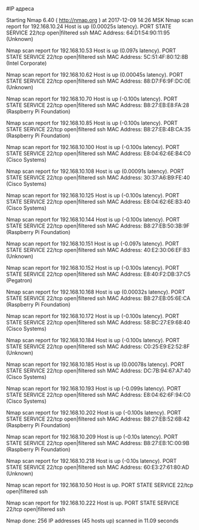 #IP адреса <a name="99"></a>

Starting Nmap 6.40 ( http://nmap.org ) at 2017-12-09 14:26 MSK
Nmap scan report for 192.168.10.24
Host is up (0.00025s latency).
PORT   STATE         SERVICE
22/tcp open|filtered ssh
MAC Address: 64:D1:54:90:11:95 (Unknown)

Nmap scan report for 192.168.10.53
Host is up (0.097s latency).
PORT   STATE         SERVICE
22/tcp open|filtered ssh
MAC Address: 5C:51:4F:80:12:8B (Intel Corporate)

Nmap scan report for 192.168.10.62
Host is up (0.00045s latency).
PORT   STATE         SERVICE
22/tcp open|filtered ssh
MAC Address: 88:D7:F6:9F:DC:0E (Unknown)

Nmap scan report for 192.168.10.70
Host is up (-0.100s latency).
PORT   STATE         SERVICE
22/tcp open|filtered ssh
MAC Address: B8:27:EB:E8:FA:28 (Raspberry Pi Foundation)

Nmap scan report for 192.168.10.85
Host is up (-0.100s latency).
PORT   STATE         SERVICE
22/tcp open|filtered ssh
MAC Address: B8:27:EB:4B:CA:35 (Raspberry Pi Foundation)

Nmap scan report for 192.168.10.100
Host is up (-0.100s latency).
PORT   STATE         SERVICE
22/tcp open|filtered ssh
MAC Address: E8:04:62:6E:B4:C0 (Cisco Systems)

Nmap scan report for 192.168.10.108
Host is up (0.00091s latency).
PORT   STATE         SERVICE
22/tcp open|filtered ssh
MAC Address: 30:37:A6:B9:FE:40 (Cisco Systems)

Nmap scan report for 192.168.10.125
Host is up (-0.100s latency).
PORT   STATE         SERVICE
22/tcp open|filtered ssh
MAC Address: E8:04:62:6E:B3:40 (Cisco Systems)

Nmap scan report for 192.168.10.144
Host is up (-0.100s latency).
PORT   STATE         SERVICE
22/tcp open|filtered ssh
MAC Address: B8:27:EB:50:3B:9F (Raspberry Pi Foundation)

Nmap scan report for 192.168.10.151
Host is up (-0.097s latency).
PORT   STATE         SERVICE
22/tcp open|filtered ssh
MAC Address: 40:E2:30:06:EF:B3 (Unknown)

Nmap scan report for 192.168.10.152
Host is up (-0.100s latency).
PORT   STATE         SERVICE
22/tcp open|filtered ssh
MAC Address: E8:40:F2:DB:37:C5 (Pegatron)

Nmap scan report for 192.168.10.168
Host is up (0.00032s latency).
PORT   STATE         SERVICE
22/tcp open|filtered ssh
MAC Address: B8:27:EB:05:6E:CA (Raspberry Pi Foundation)

Nmap scan report for 192.168.10.172
Host is up (-0.100s latency).
PORT   STATE         SERVICE
22/tcp open|filtered ssh
MAC Address: 58:BC:27:E9:68:40 (Cisco Systems)

Nmap scan report for 192.168.10.184
Host is up (-0.100s latency).
PORT   STATE         SERVICE
22/tcp open|filtered ssh
MAC Address: C0:25:E9:E2:52:8F (Unknown)

Nmap scan report for 192.168.10.185
Host is up (0.00078s latency).
PORT   STATE         SERVICE
22/tcp open|filtered ssh
MAC Address: DC:7B:94:67:A7:40 (Cisco Systems)

Nmap scan report for 192.168.10.193
Host is up (-0.099s latency).
PORT   STATE         SERVICE
22/tcp open|filtered ssh
MAC Address: E8:04:62:6F:94:C0 (Cisco Systems)

Nmap scan report for 192.168.10.202
Host is up (-0.100s latency).
PORT   STATE         SERVICE
22/tcp open|filtered ssh
MAC Address: B8:27:EB:52:6B:42 (Raspberry Pi Foundation)

Nmap scan report for 192.168.10.209
Host is up (-0.10s latency).
PORT   STATE         SERVICE
22/tcp open|filtered ssh
MAC Address: B8:27:EB:1C:00:9B (Raspberry Pi Foundation)

Nmap scan report for 192.168.10.218
Host is up (-0.10s latency).
PORT   STATE         SERVICE
22/tcp open|filtered ssh
MAC Address: 60:E3:27:61:80:AD (Unknown)

Nmap scan report for 192.168.10.50
Host is up.
PORT   STATE         SERVICE
22/tcp open|filtered ssh

Nmap scan report for 192.168.10.222
Host is up.
PORT   STATE         SERVICE
22/tcp open|filtered ssh

Nmap done: 256 IP addresses (45 hosts up) scanned in 11.09 seconds
